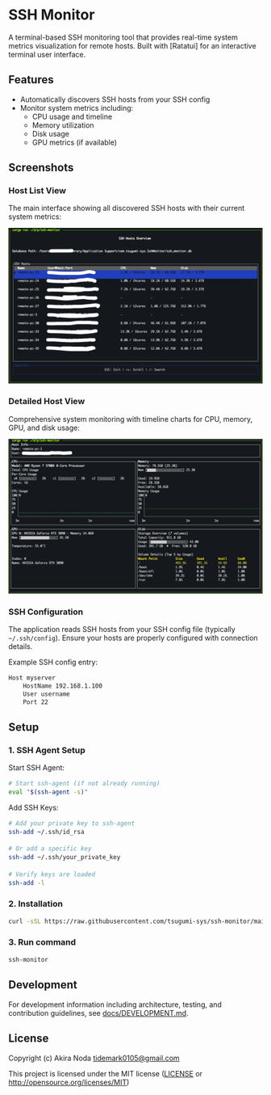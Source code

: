 # SSH Monitor

A terminal-based SSH monitoring tool that provides real-time system metrics visualization for remote hosts. Built with [Ratatui] for an interactive terminal user interface.

## Features

- Automatically discovers SSH hosts from your SSH config
- Monitor system metrics including:
  - CPU usage and timeline
  - Memory utilization
  - Disk usage
  - GPU metrics (if available)

## Screenshots

### Host List View
The main interface showing all discovered SSH hosts with their current system metrics:

![SSH Hosts Overview](assets/listview.png)

### Detailed Host View  
Comprehensive system monitoring with timeline charts for CPU, memory, GPU, and disk usage:

![Host Details](assets/detailview.png)


### SSH Configuration

The application reads SSH hosts from your SSH config file (typically `~/.ssh/config`). Ensure your hosts are properly configured with connection details.

Example SSH config entry:
```
Host myserver
    HostName 192.168.1.100
    User username
    Port 22
```

## Setup

### 1. SSH Agent Setup

Start SSH Agent:

```bash
# Start ssh-agent (if not already running)
eval "$(ssh-agent -s)"
```

Add SSH Keys:

```bash
# Add your private key to ssh-agent
ssh-add ~/.ssh/id_rsa

# Or add a specific key
ssh-add ~/.ssh/your_private_key

# Verify keys are loaded
ssh-add -l
```


### 2. Installation

```bash
curl -sSL https://raw.githubusercontent.com/tsugumi-sys/ssh-monitor/main/install.sh | bash
```

### 3. Run command

```sh
ssh-monitor
```

## Development

For development information including architecture, testing, and contribution guidelines, see [docs/DEVELOPMENT.md](docs/DEVELOPMENT.md).

## License

Copyright (c) Akira Noda <tidemark0105@gmail.com>

This project is licensed under the MIT license ([LICENSE] or <http://opensource.org/licenses/MIT>)

[LICENSE]: ./LICENSE
